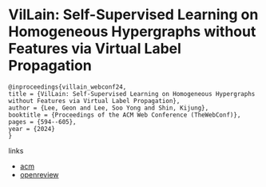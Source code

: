 # VilLain: Self-Supervised Learning on Homogeneous Hypergraphs without Features via Virtual Label Propagation

```
@inproceedings{villain_webconf24,
title = {VilLain: Self-Supervised Learning on Homogeneous Hypergraphs without Features via Virtual Label Propagation},
author = {Lee, Geon and Lee, Soo Yong and Shin, Kijung},
booktitle = {Proceedings of the ACM Web Conference (TheWebConf)},
pages = {594--605},
year = {2024}
}
```

links
- [acm](https://dl.acm.org/doi/10.1145/3589334.3645454)
- [openreview](https://openreview.net/forum?id=ukHSfLQAB5)
